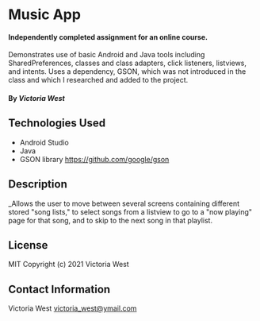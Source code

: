 # Music App

#### Independently completed assignment for an online course.
Demonstrates use of basic Android and Java tools including SharedPreferences, classes and class adapters, click listeners, listviews, and intents.
Uses a dependency, GSON, which was not introduced in the class and which I researched and added to the project.

#### By _**Victoria West**_

## Technologies Used
* Android Studio
* Java
* GSON library https://github.com/google/gson

## Description
_Allows the user to move between several screens containing different stored "song lists,"
to select songs from a listview to go to a "now playing" page for that song, and to skip to the next song in that playlist.

## License
MIT
Copyright (c) 2021 Victoria West
## Contact Information
Victoria West victoria_west@ymail.com

